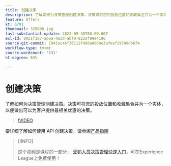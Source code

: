 ```yaml
---
title: 创建决策
description: 了解如何为决策管理创建决策。决策可将您的投放位置和收藏集合并为一个实体，以便做出可以为客户提供最相关优惠的决策。
feature: Offers
kt: 6791
thumbnail: 329606.jpg
last-substantial-update: 2022-09-30T00:00:00Z
exl-id: 8921f1b7-ab6a-4a3d-abf9-822af99e4196
source-git-commit: 2941ac46f36112f488a0d60e3afeaf2979ddb6f4
workflow-type: tm+mt
source-wordcount: '131'
ht-degree: 84%

---
```


# 创建决策

了解如何为决策管理创建[决策](https://experienceleague.adobe.com/docs/journey-optimizer/using/offer-decisioniong/create-manage-activities/create-offer-activities.html?lang=zh-Hans)。决策可将您的投放位置和收藏集合并为一个实体，以便做出可以为客户提供最相关优惠的决策。

>[!VIDEO](https://video.tv.adobe.com/v/329606?quality=12&learn=on)

要详细了解如何使用 API 创建决策，请参阅[产品指南](https://experienceleague.adobe.com/docs/journey-optimizer/using/offer-decisioniong/api-reference/activities-api/create.html?lang=zh-Hans)

>[!INFO]
>
> 这个视频是课程的一部分， [营销人员决策管理快速入门](https://experienceleague.adobe.com/?recommended=ExperiencePlatform-U-1-2020.1.offerdecisioning)，可在Experience League上免费使用！
